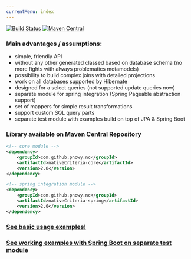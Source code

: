 ```yaml
---
currentMenu: index
---
```


[![Build Status](https://travis-ci.org/pnowy/NativeCriteria.svg?branch=develop)](https://travis-ci.org/pnowy/NativeCriteria)
[![Maven Central](https://maven-badges.herokuapp.com/maven-central/cz.jirutka.rsql/rsql-parser/badge.svg)](https://maven-badges.herokuapp.com/maven-central/com.github.pnowy.nc/nativeCriteria-core)

### Main advantages / assumptions:
 * simple, friendly API
 * without any other generated classed based on database schema (no more fights with always problematics metamodels)
 * possibility to build complex joins with detailed projections
 * work on all databases supported by Hibernate
 * designed for a select queries (not supported update queries now)
 * separate module for spring integration (Spring Pageable abstraction support)
 * set of mappers for simple result transformations
 * support custom SQL query parts
 * separate test module with examples build on top of JPA & Spring Boot

### Library available on Maven Central Repository
```xml
<!-- core module -->
<dependency>
    <groupId>com.github.pnowy.nc</groupId>
    <artifactId>nativeCriteria-core</artifactId>
    <version>2.0</version>
</dependency>

<!-- spring integration module -->
<dependency>
    <groupId>com.github.pnowy.nc</groupId>
    <artifactId>nativeCriteria-spring</artifactId>
    <version>2.0</version>
</dependency>
```

### [See basic usage examples!](basic_usage.md)

### [See working examples with Spring Boot on separate test module](https://github.com/pnowy/NativeCriteria/tree/develop/nativeCriteria-test)

